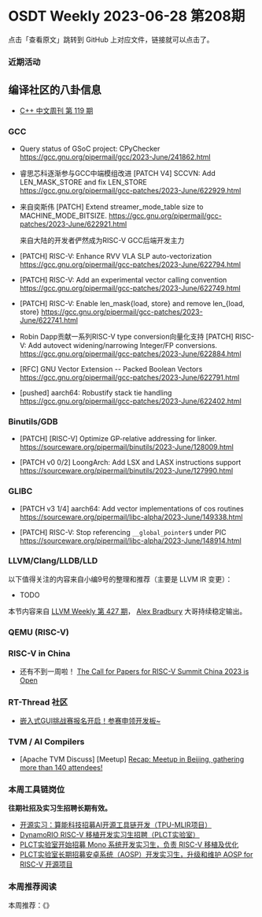 # OSDT Weekly 2023-06-28 第208期

点击「查看原文」跳转到 GitHub 上对应文件，链接就可以点击了。

### 近期活动

## 编译社区的八卦信息

- [C++ 中文周刊 第 119 期](https://mp.weixin.qq.com/s/u10EyFkgUz3xdhr-3mAfrQ)

### GCC

- Query status of GSoC project: CPyChecker
  https://gcc.gnu.org/pipermail/gcc/2023-June/241862.html

- 睿思芯科逐渐参与GCC中端模组改进
  [PATCH V4] SCCVN: Add LEN_MASK_STORE and fix LEN_STORE
  https://gcc.gnu.org/pipermail/gcc-patches/2023-June/622929.html

- 来自奕斯伟 [PATCH] Extend streamer_mode_table size to MACHINE_MODE_BITSIZE.
  https://gcc.gnu.org/pipermail/gcc-patches/2023-June/622921.html

  来自大陆的开发者俨然成为RISC-V GCC后端开发主力
- [PATCH] RISC-V: Enhance RVV VLA SLP auto-vectorization
  https://gcc.gnu.org/pipermail/gcc-patches/2023-June/622794.html

- [PATCH] RISC-V: Add an experimental vector calling convention
  https://gcc.gnu.org/pipermail/gcc-patches/2023-June/622749.html

- [PATCH] RISC-V: Enable len_mask{load, store} and remove len_{load, store}
  https://gcc.gnu.org/pipermail/gcc-patches/2023-June/622741.html

- Robin Dapp贡献一系列RISC-V type conversion向量化支持
  [PATCH] RISC-V: Add autovect widening/narrowing Integer/FP conversions.
  https://gcc.gnu.org/pipermail/gcc-patches/2023-June/622884.html

- [RFC] GNU Vector Extension -- Packed Boolean Vectors
  https://gcc.gnu.org/pipermail/gcc-patches/2023-June/622791.html

- [pushed] aarch64: Robustify stack tie handling
  https://gcc.gnu.org/pipermail/gcc-patches/2023-June/622402.html

### Binutils/GDB

- [PATCH] [RISC-V] Optimize GP-relative addressing for linker.
  https://sourceware.org/pipermail/binutils/2023-June/128009.html

- [PATCH v0 0/2] LoongArch: Add LSX and LASX instructions support
  https://sourceware.org/pipermail/binutils/2023-June/127990.html

### GLIBC

- [PATCH v3 1/4] aarch64: Add vector implementations of cos routines
  https://sourceware.org/pipermail/libc-alpha/2023-June/149338.html

- [PATCH] RISC-V: Stop referencing `__global_pointer$` under PIC
  https://sourceware.org/pipermail/libc-alpha/2023-June/148914.html

### LLVM/Clang/LLDB/LLD


以下值得关注的内容来自小编9号的整理和推荐（主要是 LLVM IR 变更）：

- TODO

本节内容来自 [LLVM Weekly 第 427 期](http://llvmweekly.org/issue/427)，
[Alex Bradbury](https://www.linkedin.com/in/alex-bradbury/) 大哥持续稳定输出。

### QEMU (RISC-V)

### RISC-V in China

- 还有不到一周啦！ [The Call for Papers for RISC-V Summit China 2023 is Open](https://riscv.org/blog/2023/06/the-call-for-papers-for-risc-v-summit-china-2023-is-open/)

### RT-Thread 社区

- [嵌入式GUI挑战赛报名开启！参赛申领开发板~](https://mp.weixin.qq.com/s/azQUt6g5w7t07li7gOlh0Q)

### TVM / AI Compilers

- [Apache TVM Discuss] [Meetup] [Recap: Meetup in Beijing, gathering more than 140 attendees!](https://discuss.tvm.apache.org/t/recap-meetup-in-beijing-gathering-more-than-140-attendees/15193/2)


### 本周工具链岗位

**往期社招及实习生招聘长期有效。**

- [开源实习：算能科技招募AI开源工具链开发（TPU-MLIR项目）](https://mp.weixin.qq.com/s/IBJh0ip4k11PzIMZecsWSw)
- [DynamoRIO RISC-V 移植开发实习生招聘（PLCT实验室）](https://mp.weixin.qq.com/s/J_5TjT6DOqeOXJXQI5VQxw)
- [PLCT实验室开始招募 Mono 系统开发实习生，负责 RISC-V 移植及优化](https://mp.weixin.qq.com/s/whEW7Hay1jIP1tBzIPay1A)
- [PLCT实验室长期招募安卓系统（AOSP）开发实习生，升级和维护 AOSP for RISC-V 开源项目](https://mp.weixin.qq.com/s/dJP2cEB1nex2inR5c-cJog)


### 本周推荐阅读

本周推荐：《》
